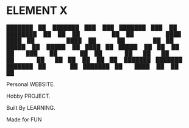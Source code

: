 # ELEMENT X

███████ ██      ███████ ███    ███ ███████ ███    ██ ████████     ██   ██ 
██      ██      ██      ████  ████ ██      ████   ██    ██         ██ ██  
█████   ██      █████   ██ ████ ██ █████   ██ ██  ██    ██          ███   
██      ██      ██      ██  ██  ██ ██      ██  ██ ██    ██         ██ ██  
███████ ███████ ███████ ██      ██ ███████ ██   ████    ██        ██   ██ 
                                                         
                                                         
Personal WEBSITE.

Hobby PROJECT.

Built By LEARNING.

Made for FUN
